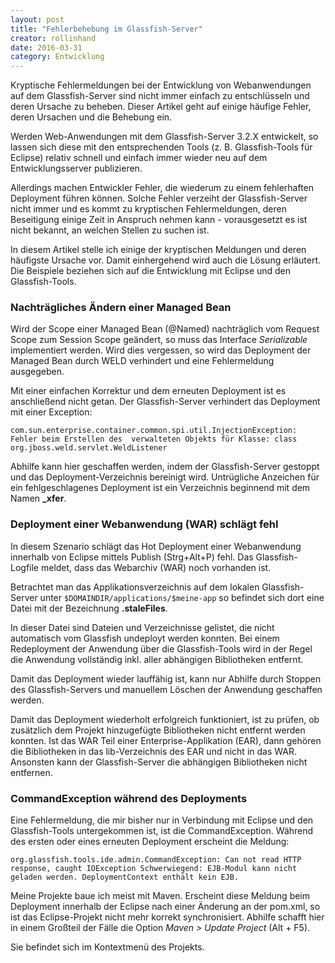 ```yaml
--- 
layout: post 
title: "Fehlerbehebung im Glassfish-Server" 
creator: rollinhand
date: 2016-03-31 
category: Entwicklung  
--- 
```

Kryptische Fehlermeldungen bei der Entwicklung von Webanwendungen auf dem Glassfish-Server
sind nicht immer einfach zu entschlüsseln und deren Ursache zu beheben. Dieser
Artikel geht auf einige häufige Fehler, deren Ursachen und die Behebung ein.

<!--more--> 

Werden Web-Anwendungen mit dem Glassfish-Server 3.2.X entwickelt, so
lassen sich diese mit den entsprechenden Tools (z. B. Glassfish-Tools für
Eclipse) relativ schnell und einfach immer wieder neu auf dem Entwicklungsserver
publizieren.

Allerdings machen Entwickler Fehler, die wiederum zu einem fehlerhaften
Deployment führen können. Solche Fehler verzeiht der Glassfish-Server nicht
immer und es kommt zu kryptischen Fehlermeldungen, deren Beseitigung einige Zeit
in Anspruch nehmen kann - vorausgesetzt es ist nicht bekannt, an welchen Stellen
zu suchen ist.

In diesem Artikel stelle ich einige der kryptischen Meldungen und deren häufigste Ursache 
vor. Damit einhergehend wird auch die Lösung erläutert. Die Beispiele beziehen sich auf 
die Entwicklung mit Eclipse und den Glassfish-Tools.

### Nachträgliches Ändern einer Managed Bean
Wird der Scope einer Managed Bean (@Named) nachträglich vom Request Scope 
zum Session Scope geändert, so muss das Interface _Serializable_ implementiert werden. 
Wird dies vergessen, so wird das Deployment der Managed Bean durch WELD verhindert und 
eine Fehlermeldung ausgegeben.

Mit einer einfachen Korrektur und dem erneuten Deployment ist es anschließend nicht getan. 
Der Glassfish-Server verhindert das Deployment mit einer Exception:

``
com.sun.enterprise.container.common.spi.util.InjectionException: Fehler beim Erstellen des 
verwalteten Objekts für Klasse: class org.jboss.weld.servlet.WeldListener
``

Abhilfe kann hier geschaffen werden, indem der Glassfish-Server gestoppt und das 
Deployment-Verzeichnis bereinigt wird. Untrügliche Anzeichen für ein fehlgeschlagenes 
Deployment ist ein Verzeichnis beginnend mit dem Namen **_xfer**.

### Deployment einer Webanwendung (WAR) schlägt fehl
In diesem Szenario schlägt das Hot Deployment einer Webanwendung innerhalb von Eclipse 
mittels Publish (Strg+Alt+P) fehl. Das Glassfish-Logfile meldet, dass das Webarchiv (WAR) 
noch vorhanden ist.

Betrachtet man das Applikationsverzeichnis auf dem lokalen Glassfish-Server unter 
`$DOMAINDIR/applications/$meine-app` so befindet sich dort eine Datei mit der Bezeichnung 
**.staleFiles**.

In dieser Datei sind Dateien und Verzeichnisse gelistet, die nicht automatisch vom 
Glassfish undeployt werden konnten. Bei einem Redeployment der Anwendung über die 
Glassfish-Tools wird in der Regel die Anwendung vollständig inkl. aller abhängigen 
Bibliotheken entfernt.

Damit das Deployment wieder lauffähig ist, kann nur Abhilfe durch Stoppen des 
Glassfish-Servers und manuellem Löschen der Anwendung geschaffen werden.

Damit das Deployment wiederholt erfolgreich funktioniert, ist zu prüfen, ob zusätzlich 
dem Projekt hinzugefügte Bibliotheken nicht entfernt werden konnten. Ist das WAR Teil einer 
Enterprise-Applikation (EAR), dann gehören die Bibliotheken in das lib-Verzeichnis des EAR 
und nicht in das WAR. Ansonsten kann der Glassfish-Server die abhängigen Bibliotheken 
nicht entfernen.

### CommandException während des Deployments
Eine Fehlermeldung, die mir bisher nur in Verbindung mit Eclipse und den Glassfish-Tools 
untergekommen ist, ist die CommandException. Während des ersten oder eines erneuten 
Deployment erscheint die Meldung:

``
org.glassfish.tools.ide.admin.CommandException: Can not read
  HTTP response, caught IOException Schwerwiegend: EJB-Modul kann nicht geladen
  werden. DeploymentContext enthält kein EJB.
``
  
Meine Projekte baue ich meist mit Maven. Erscheint diese Meldung beim Deployment 
innerhalb der Eclipse nach einer Änderung an der pom.xml, so ist das Eclipse-Projekt 
nicht mehr korrekt synchronisiert. Abhilfe schafft hier in einem Großteil der Fälle 
die Option _Maven &gt; Update Project_ (Alt + F5). 

Sie befindet sich im Kontextmenü des Projekts.
